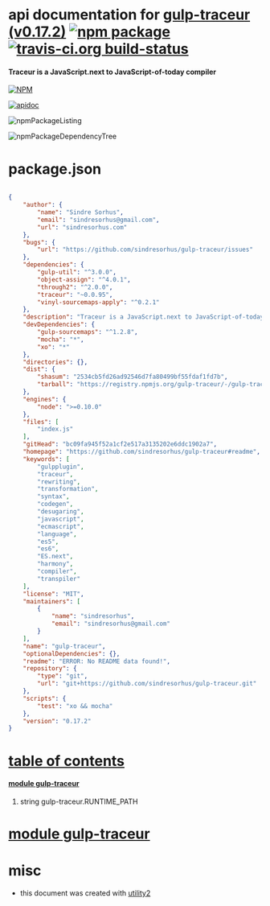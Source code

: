 # api documentation for  [gulp-traceur (v0.17.2)](https://github.com/sindresorhus/gulp-traceur#readme)  [![npm package](https://img.shields.io/npm/v/npmdoc-gulp-traceur.svg?style=flat-square)](https://www.npmjs.org/package/npmdoc-gulp-traceur) [![travis-ci.org build-status](https://api.travis-ci.org/npmdoc/node-npmdoc-gulp-traceur.svg)](https://travis-ci.org/npmdoc/node-npmdoc-gulp-traceur)
#### Traceur is a JavaScript.next to JavaScript-of-today compiler

[![NPM](https://nodei.co/npm/gulp-traceur.png?downloads=true)](https://www.npmjs.com/package/gulp-traceur)

[![apidoc](https://npmdoc.github.io/node-npmdoc-gulp-traceur/build/screenCapture.buildNpmdoc.browser._2Fhome_2Ftravis_2Fbuild_2Fnpmdoc_2Fnode-npmdoc-gulp-traceur_2Ftmp_2Fbuild_2Fapidoc.html.png)](https://npmdoc.github.io/node-npmdoc-gulp-traceur/build/apidoc.html)

![npmPackageListing](https://npmdoc.github.io/node-npmdoc-gulp-traceur/build/screenCapture.npmPackageListing.svg)

![npmPackageDependencyTree](https://npmdoc.github.io/node-npmdoc-gulp-traceur/build/screenCapture.npmPackageDependencyTree.svg)



# package.json

```json

{
    "author": {
        "name": "Sindre Sorhus",
        "email": "sindresorhus@gmail.com",
        "url": "sindresorhus.com"
    },
    "bugs": {
        "url": "https://github.com/sindresorhus/gulp-traceur/issues"
    },
    "dependencies": {
        "gulp-util": "^3.0.0",
        "object-assign": "^4.0.1",
        "through2": "^2.0.0",
        "traceur": "~0.0.95",
        "vinyl-sourcemaps-apply": "^0.2.1"
    },
    "description": "Traceur is a JavaScript.next to JavaScript-of-today compiler",
    "devDependencies": {
        "gulp-sourcemaps": "^1.2.8",
        "mocha": "*",
        "xo": "*"
    },
    "directories": {},
    "dist": {
        "shasum": "2534cb5fd26ad92546d7fa80499bf55fdaf1fd7b",
        "tarball": "https://registry.npmjs.org/gulp-traceur/-/gulp-traceur-0.17.2.tgz"
    },
    "engines": {
        "node": ">=0.10.0"
    },
    "files": [
        "index.js"
    ],
    "gitHead": "bc09fa945f52a1cf2e517a3135202e6ddc1902a7",
    "homepage": "https://github.com/sindresorhus/gulp-traceur#readme",
    "keywords": [
        "gulpplugin",
        "traceur",
        "rewriting",
        "transformation",
        "syntax",
        "codegen",
        "desugaring",
        "javascript",
        "ecmascript",
        "language",
        "es5",
        "es6",
        "ES.next",
        "harmony",
        "compiler",
        "transpiler"
    ],
    "license": "MIT",
    "maintainers": [
        {
            "name": "sindresorhus",
            "email": "sindresorhus@gmail.com"
        }
    ],
    "name": "gulp-traceur",
    "optionalDependencies": {},
    "readme": "ERROR: No README data found!",
    "repository": {
        "type": "git",
        "url": "git+https://github.com/sindresorhus/gulp-traceur.git"
    },
    "scripts": {
        "test": "xo && mocha"
    },
    "version": "0.17.2"
}
```



# <a name="apidoc.tableOfContents"></a>[table of contents](#apidoc.tableOfContents)

#### [module gulp-traceur](#apidoc.module.gulp-traceur)
1.  string <span class="apidocSignatureSpan">gulp-traceur.</span>RUNTIME_PATH



# <a name="apidoc.module.gulp-traceur"></a>[module gulp-traceur](#apidoc.module.gulp-traceur)



# misc
- this document was created with [utility2](https://github.com/kaizhu256/node-utility2)
